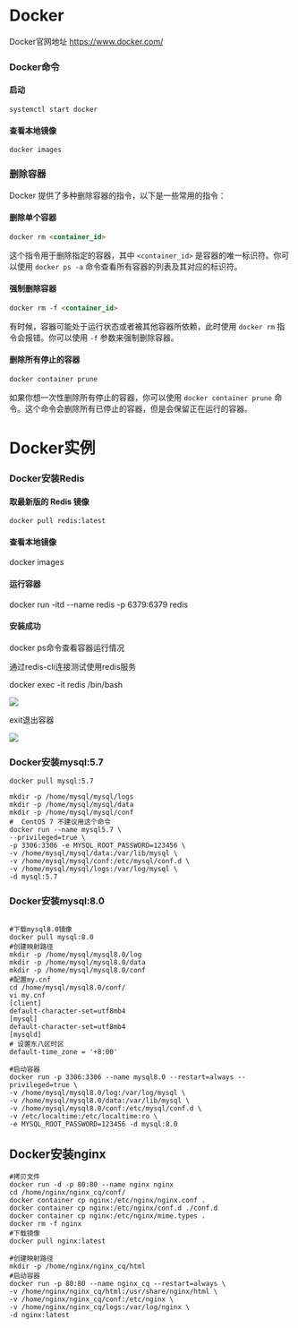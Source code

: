 # Docker

Docker官网地址  <https://www.docker.com/>

### Docker命令

#### 启动

```
systemctl start docker
```

#### 查看本地镜像

```shell
docker images
```

### 删除容器

Docker 提供了多种删除容器的指令，以下是一些常用的指令：

#### 删除单个容器

```html
docker rm <container_id>
```

这个指令用于删除指定的容器，其中 `<container_id>` 是容器的唯一标识符。你可以使用 `docker ps -a` 命令查看所有容器的列表及其对应的标识符。

#### 强制删除容器

```html
docker rm -f <container_id>
```

有时候，容器可能处于运行状态或者被其他容器所依赖，此时使用 `docker rm` 指令会报错。你可以使用 `-f` 参数来强制删除容器。

#### 删除所有停止的容器

```html
docker container prune
```

如果你想一次性删除所有停止的容器，你可以使用 `docker container prune` 命令。这个命令会删除所有已停止的容器，但是会保留正在运行的容器。

# Docker实例

### Docker安装Redis

#### 取最新版的 Redis 镜像

```shell
docker pull redis:latest
```

#### 查看本地镜像

docker images

#### 运行容器

docker run -itd --name redis -p 6379:6379 redis

#### 安装成功

docker ps命令查看容器运行情况

通过redis-cli连接测试使用redis服务

docker exec -it redis /bin/bash

![](https://typora-1306474759.cos.ap-beijing.myqcloud.com/typora/20240403125316.png)

exit退出容器

![](https://typora-1306474759.cos.ap-beijing.myqcloud.com/typora/20240403125425.png)

### Docker安装mysql:5.7

```shell
docker pull mysql:5.7

mkdir -p /home/mysql/mysql/logs
mkdir -p /home/mysql/mysql/data
mkdir -p /home/mysql/mysql/conf
#  CentOS 7 不建议用这个命令
docker run --name mysql5.7 \
--privileged=true \
-p 3306:3306 -e MYSQL_ROOT_PASSWORD=123456 \
-v /home/mysql/mysql/data:/var/lib/mysql \
-v /home/mysql/mysql/conf:/etc/mysql/conf.d \
-v /home/mysql/mysql/logs:/var/log/mysql \
-d mysql:5.7
```

### Docker安装mysql:8.0

```shell

#下载mysql8.0镜像
docker pull mysql:8.0
#创建映射路径
mkdir -p /home/mysql/mysql8.0/log
mkdir -p /home/mysql/mysql8.0/data
mkdir -p /home/mysql/mysql8.0/conf
#配置my.cnf
cd /home/mysql/mysql8.0/conf/
vi my.cnf
[client]
default-character-set=utf8mb4
[mysql]
default-character-set=utf8mb4
[mysqld]
# 设置东八区时区
default-time_zone = '+8:00'

#启动容器
docker run -p 3306:3306 --name mysql8.0 --restart=always --privileged=true \
-v /home/mysql/mysql8.0/log:/var/log/mysql \
-v /home/mysql/mysql8.0/data:/var/lib/mysql \
-v /home/mysql/mysql8.0/conf:/etc/mysql/conf.d \
-v /etc/localtime:/etc/localtime:ro \
-e MYSQL_ROOT_PASSWORD=123456 -d mysql:8.0
```

## Docker安装nginx

```shell
#拷贝文件
docker run -d -p 80:80 --name nginx nginx
cd /home/nginx/nginx_cq/conf/
docker container cp nginx:/etc/nginx/nginx.conf .
docker container cp nginx:/etc/nginx/conf.d ./conf.d
docker container cp nginx:/etc/nginx/mime.types .
docker rm -f nginx
#下载镜像
docker pull nginx:latest

#创建映射路径
mkdir -p /home/nginx/nginx_cq/html
#启动容器
docker run -p 80:80 --name nginx_cq --restart=always \
-v /home/nginx/nginx_cq/html:/usr/share/nginx/html \
-v /home/nginx/nginx_cq/conf:/etc/nginx \
-v /home/nginx/nginx_cq/logs:/var/log/nginx \
-d nginx:latest
```

